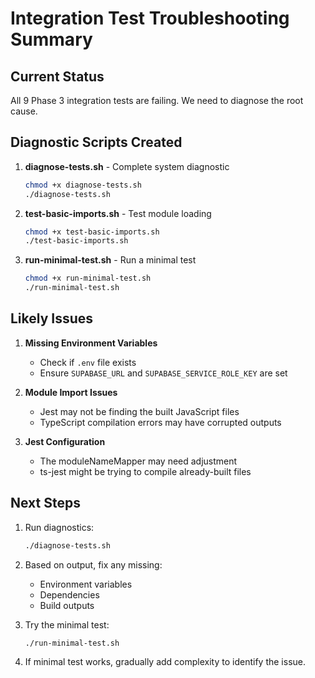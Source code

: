 # Integration Test Troubleshooting Summary

## Current Status
All 9 Phase 3 integration tests are failing. We need to diagnose the root cause.

## Diagnostic Scripts Created

1. **diagnose-tests.sh** - Complete system diagnostic
   ```bash
   chmod +x diagnose-tests.sh
   ./diagnose-tests.sh
   ```

2. **test-basic-imports.sh** - Test module loading
   ```bash
   chmod +x test-basic-imports.sh
   ./test-basic-imports.sh
   ```

3. **run-minimal-test.sh** - Run a minimal test
   ```bash
   chmod +x run-minimal-test.sh
   ./run-minimal-test.sh
   ```

## Likely Issues

1. **Missing Environment Variables**
   - Check if `.env` file exists
   - Ensure `SUPABASE_URL` and `SUPABASE_SERVICE_ROLE_KEY` are set

2. **Module Import Issues**
   - Jest may not be finding the built JavaScript files
   - TypeScript compilation errors may have corrupted outputs

3. **Jest Configuration**
   - The moduleNameMapper may need adjustment
   - ts-jest might be trying to compile already-built files

## Next Steps

1. Run diagnostics:
   ```bash
   ./diagnose-tests.sh
   ```

2. Based on output, fix any missing:
   - Environment variables
   - Dependencies
   - Build outputs

3. Try the minimal test:
   ```bash
   ./run-minimal-test.sh
   ```

4. If minimal test works, gradually add complexity to identify the issue.
